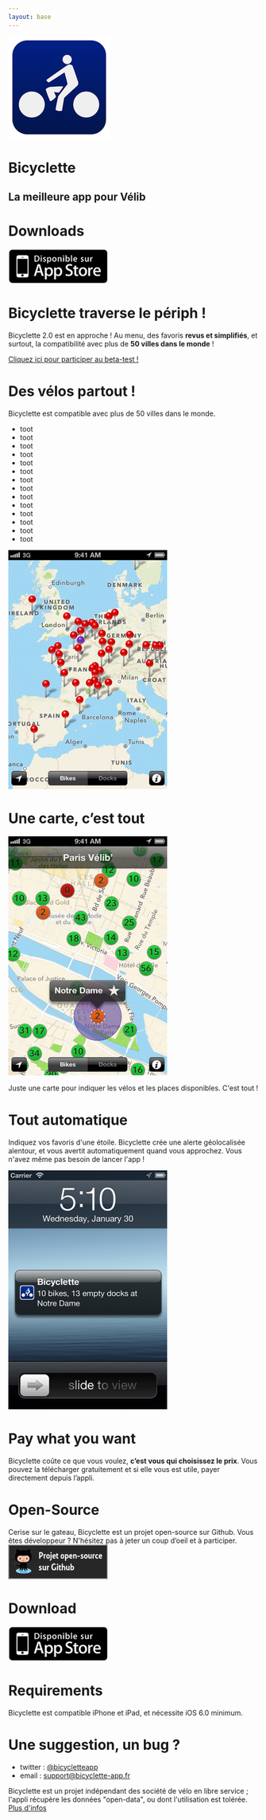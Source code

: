 ```yaml
---
layout: base
---
```


![logo](images/bicyclette.png)

# Bicyclette

## La meilleure app pour Vélib

# Downloads

[![Available on the App Store](images/appstore.png)](http://itunes.apple.com/fr/app/bicyclette/id546171712?l=fr&ls=1&mt=8)


# Bicyclette traverse le périph&nbsp;!

Bicyclette 2.0 est en approche&nbsp;! Au menu, des favoris **revus et simplifiés**, et surtout, la compatibilité avec plus de **50 villes dans le monde**&nbsp;!

[Cliquez ici pour participer au beta-test&nbsp;!](https://testflightapp.com/join/166e579b32289df39a19676b1f49d823-MTU0MDU2/)


# Des vélos partout&nbsp;!

Bicyclette est compatible avec plus de 50 villes dans le monde.

* toot
* toot
* toot
* toot
* toot
* toot
* toot
* toot
* toot
* toot
* toot
* toot
* toot
* toot

![](images/screenshots/en/Europe.png)

# Une carte, c’est tout

![](images/screenshots/en/NotreDame.png)

Juste une carte pour indiquer les vélos et les places disponibles. C'est tout&nbsp;!

# Tout automatique

Indiquez vos favoris d'une étoile. Bicyclette crée une alerte géolocalisée alentour, et vous avertit automatiquement quand vous approchez. Vous n'avez même pas besoin de lancer l'app !

![](images/screenshots/en/Notification.png)

# Pay what you want

Bicyclette coûte ce que vous voulez, **c’est vous qui choisissez le prix**. Vous pouvez la télécharger gratuitement et si elle vous est utile, payer directement depuis l’appli.

# Open-Source

Cerise sur le gateau, Bicyclette est un projet open-source sur Github. Vous êtes développeur&nbsp;?  N'hésitez pas à jeter un coup d’oeil et à participer.
[![Open-Source](images/github.png)](https://github.com/n-b/Bicyclette)

# Download

[![Available on the App Store](images/appstore.png)](http://itunes.apple.com/fr/app/bicyclette/id546171712?l=fr&ls=1&mt=8)

# Requirements

Bicyclette est compatible iPhone et iPad, et nécessite iOS 6.0 minimum.

# Une suggestion, un bug ?
  
* twitter : [@bicycletteapp](http://twitter.com/bicycletteapp)
* email : [support@bicyclette-app.fr](mailto:support@bicyclette-app.fr)

Bicyclette est un projet indépendant des société de vélo en libre service&nbsp;; l'appli récupère les données "open-data", ou dont l'utilisation est tolérée. [Plus d'infos](data.html)